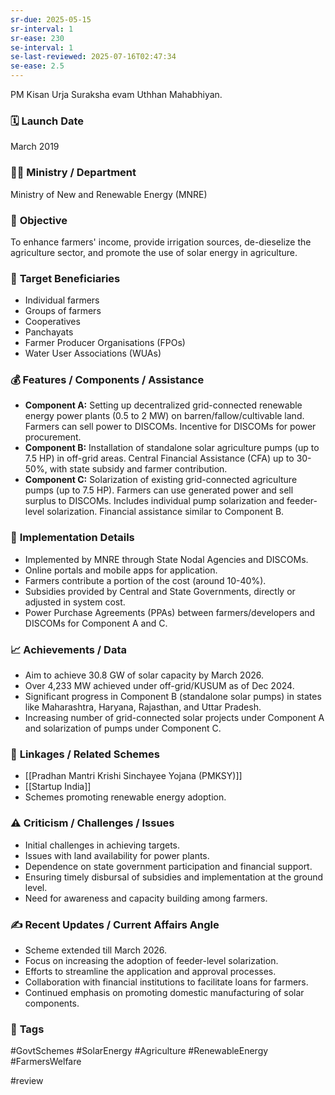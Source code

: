 ```yaml
---
sr-due: 2025-05-15
sr-interval: 1
sr-ease: 230
se-interval: 1
se-last-reviewed: 2025-07-16T02:47:34
se-ease: 2.5
---
```


PM Kisan Urja Suraksha evam Uthhan Mahabhiyan.
### 🗓️ **Launch Date**
March 2019

### 🧑‍🏫 **Ministry / Department**
Ministry of New and Renewable Energy (MNRE)

### 🎯 **Objective**
To enhance farmers' income, provide irrigation sources, de-dieselize the agriculture sector, and promote the use of solar energy in agriculture.

### 👥 **Target Beneficiaries**
- Individual farmers
- Groups of farmers
- Cooperatives
- Panchayats
- Farmer Producer Organisations (FPOs)
- Water User Associations (WUAs)

### 💰 **Features / Components / Assistance**
- **Component A:** Setting up decentralized grid-connected renewable energy power plants (0.5 to 2 MW) on barren/fallow/cultivable land. Farmers can sell power to DISCOMs. Incentive for DISCOMs for power procurement.
- **Component B:** Installation of standalone solar agriculture pumps (up to 7.5 HP) in off-grid areas. Central Financial Assistance (CFA) up to 30-50%, with state subsidy and farmer contribution.
- **Component C:** Solarization of existing grid-connected agriculture pumps (up to 7.5 HP). Farmers can use generated power and sell surplus to DISCOMs. Includes individual pump solarization and feeder-level solarization. Financial assistance similar to Component B.

### 📍 **Implementation Details**
- Implemented by MNRE through State Nodal Agencies and DISCOMs.
- Online portals and mobile apps for application.
- Farmers contribute a portion of the cost (around 10-40%).
- Subsidies provided by Central and State Governments, directly or adjusted in system cost.
- Power Purchase Agreements (PPAs) between farmers/developers and DISCOMs for Component A and C.

### 📈 **Achievements / Data**
- Aim to achieve 30.8 GW of solar capacity by March 2026.
- Over 4,233 MW achieved under off-grid/KUSUM as of Dec 2024.
- Significant progress in Component B (standalone solar pumps) in states like Maharashtra, Haryana, Rajasthan, and Uttar Pradesh.
- Increasing number of grid-connected solar projects under Component A and solarization of pumps under Component C.

### 🧩 **Linkages / Related Schemes**
- [[Pradhan Mantri Krishi Sinchayee Yojana (PMKSY)]]
- [[Startup India]]
- Schemes promoting renewable energy adoption.

### ⚠️ **Criticism / Challenges / Issues**
- Initial challenges in achieving targets.
- Issues with land availability for power plants.
- Dependence on state government participation and financial support.
- Ensuring timely disbursal of subsidies and implementation at the ground level.
- Need for awareness and capacity building among farmers.

### ✍️ **Recent Updates / Current Affairs Angle**
- Scheme extended till March 2026.
- Focus on increasing the adoption of feeder-level solarization.
- Efforts to streamline the application and approval processes.
- Collaboration with financial institutions to facilitate loans for farmers.
- Continued emphasis on promoting domestic manufacturing of solar components.

### 🔗 **Tags**
#GovtSchemes #SolarEnergy #Agriculture #RenewableEnergy #FarmersWelfare

#review